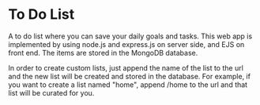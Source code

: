 # To Do List
 
A to do list where you can save your daily goals and tasks. This web app is implemented by using node.js and express.js on server side, and EJS on front end. The items are stored in the MongoDB database.

In order to create custom lists, just append the name of the list to the url and the new list will be created and stored in the database. For example, if you want to create a list named "home", append /home to the url and that list will be curated for you.
